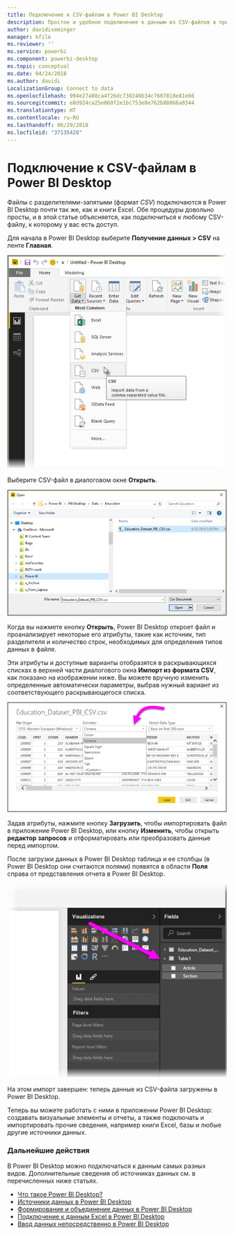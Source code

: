 ```yaml
---
title: Подключение к CSV-файлам в Power BI Desktop
description: Простое и удобное подключение к данным из CSV-файлов в приложении Power BI Desktop
author: davidiseminger
manager: kfile
ms.reviewer: ''
ms.service: powerbi
ms.component: powerbi-desktop
ms.topic: conceptual
ms.date: 04/24/2018
ms.author: davidi
LocalizationGroup: Connect to data
ms.openlocfilehash: 994e27a08ca4f26dc730246b34c7607818e81e66
ms.sourcegitcommit: e8d924ca25e060f2e1bc753e8e762b88066a0344
ms.translationtype: HT
ms.contentlocale: ru-RU
ms.lasthandoff: 06/29/2018
ms.locfileid: "37135428"
---
```

# <a name="connect-to-csv-files-in-power-bi-desktop"></a>Подключение к CSV-файлам в Power BI Desktop
Файлы с разделителями-запятыми (формат *CSV*) подключаются в Power BI Desktop почти так же, как и книги Excel. Обе процедуры довольно просты, и в этой статье объясняется, как подключиться к любому CSV-файлу, к которому у вас есть доступ.

Для начала в Power BI Desktop выберите **Получение данных > CSV** на ленте **Главная**.

![](media/desktop-connect-csv/connect-to-csv_1.png)

Выберите CSV-файл в диалоговом окне **Открыть**.

![](media/desktop-connect-csv/connect-to-csv_2.png)

Когда вы нажмете кнопку **Открыть**, Power BI Desktop откроет файл и проанализирует некоторые его атрибуты, такие как источник, тип разделителя и количество строк, необходимых для определения типов данных в файле.

Эти атрибуты и доступные варианты отобразятся в раскрывающихся списках в верхней части диалогового окна **Импорт из формата CSV**, как показано на изображении ниже. Вы можете вручную изменить определенные автоматически параметры, выбрав нужный вариант из соответствующего раскрывающегося списка.

![](media/desktop-connect-csv/connect-to-csv_3.png)

Задав атрибуты, нажмите кнопку **Загрузить**, чтобы импортировать файл в приложение Power BI Desktop, или кнопку **Изменить**, чтобы открыть **редактор запросов** и отформатировать или преобразовать данные перед импортом.

После загрузки данных в Power BI Desktop таблица и ее столбцы (в Power BI Desktop они считаются полями) появятся в области **Поля** справа от представления отчета в Power BI Desktop.

![](media/desktop-connect-csv/connect-to-csv_4.png)

На этом импорт завершен: теперь данные из CSV-файла загружены в Power BI Desktop.

Теперь вы можете работать с ними в приложении Power BI Desktop: создавать визуальные элементы и отчеты, а также подключать и импортировать прочие сведения, например книги Excel, базы и любые другие источники данных.

### <a name="next-steps"></a>Дальнейшие действия
В Power BI Desktop можно подключаться к данным самых разных видов. Дополнительные сведения об источниках данных см. в перечисленных ниже статьях.

* [Что такое Power BI Desktop?](desktop-what-is-desktop.md)
* [Источники данных в Power BI Desktop](desktop-data-sources.md)
* [Формирование и объединение данных в Power BI Desktop](desktop-shape-and-combine-data.md)
* [Подключение к данным Excel в Power BI Desktop](desktop-connect-excel.md)   
* [Ввод данных непосредственно в Power BI Desktop](desktop-enter-data-directly-into-desktop.md)   

